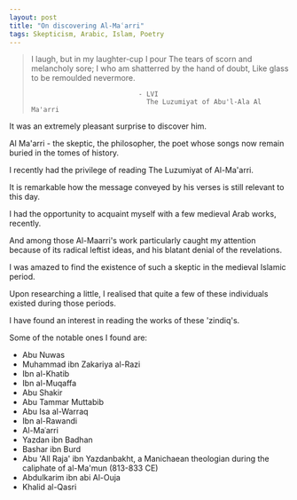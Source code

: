 ```yaml
---
layout: post
title: "On discovering Al-Maʿarri"
tags: Skepticism, Arabic, Islam, Poetry
---
```


> I laugh, but in my laughter-cup I pour
> The tears of scorn and melancholy sore;
>     I who am shatterred by the hand of doubt,
> Like glass to be remoulded nevermore.
>
>                                - LVI
>                                  The Luzumiyat of Abu'l-Ala Al Ma'arri

It was an extremely pleasant surprise to discover him.

Al Ma'arri - the skeptic, the philosopher, the poet whose songs now remain buried in the tomes of history.

I recently had the privilege of reading The Luzumiyat of Al-Ma'arri.

It is remarkable how the message conveyed by his verses is still relevant to this day.

I had the opportunity to acquaint myself with a few medieval Arab works, recently.

And among those Al-Maarri's work particularly caught my attention because of its radical leftist ideas, and his blatant denial of the revelations.

I was amazed to find the existence of such a skeptic in the medieval Islamic period.

Upon researching a little, I realised that quite a few of these individuals existed during those periods.

I have found an interest in reading the works of these 'zindiq's.

Some of the notable ones I found are:
- Abu Nuwas
- Muhammad ibn Zakariya al-Razi
- Ibn al-Khatib
- Ibn al-Muqaffa
- Abu Shakir
- Abu Tammar Muttabib
- Abu Isa al-Warraq
- Ibn al-Rawandi
- Al-Maʿarri
- Yazdan ibn Badhan
- Bashar ibn Burd
- Abu 'All Raja' ibn Yazdanbakht, a Manichaean theologian during the caliphate of al-Ma'mun (813-833 CE)
- Abdulkarim ibn abi Al-Ouja
- Khalid al-Qasri
